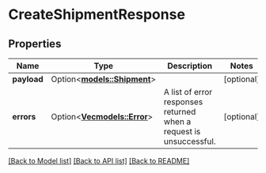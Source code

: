 # CreateShipmentResponse

## Properties

Name | Type | Description | Notes
------------ | ------------- | ------------- | -------------
**payload** | Option<[**models::Shipment**](Shipment.md)> |  | [optional]
**errors** | Option<[**Vec<models::Error>**](Error.md)> | A list of error responses returned when a request is unsuccessful. | [optional]

[[Back to Model list]](../README.md#documentation-for-models) [[Back to API list]](../README.md#documentation-for-api-endpoints) [[Back to README]](../README.md)


